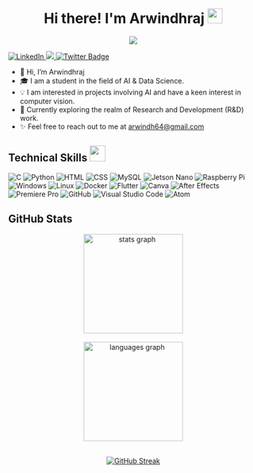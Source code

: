 
<h1 align='center'> Hi there! I'm Arwindhraj <img src = "https://raw.githubusercontent.com/MartinHeinz/MartinHeinz/master/wave.gif" width = 30px> </h1>
<p align='center'>
</p>

<p align='center'>
  <a href="https://github.com/DenverCoder1/readme-typing-svg"><img src="https://readme-typing-svg.herokuapp.com?&font=IBM+Plex+Sans&color=268C10&size=20&lines=Welcome+to+my+GitHub+Profile!;I'm+a+Student+of+AI%26DS;Passionate+about+AI+and+Computer+Vision;Interested+in+R%26D+Projects" /></a>
</p>    

<a href="https://www.linkedin.com/in/arwindh-raj-0155b621a/" target="_blank">
  <img alt="LinkedIn" src="https://img.shields.io/badge/LinkedIn-0077B5?style=for-the-badge&logo=linkedin&logoColor=white">
</a>   
<a href="mailto:arwindh64@gmail.com">       
  <img src="https://img.shields.io/badge/Gmail-D14836?style=for-the-badge&logo=gmail&logoColor=white"/>
</a>
<a href="your-twitter-URL">
  <img src="https://img.shields.io/badge/Twitter-blue?style=for-the-badge&logo=twitter&logoColor=white" alt="Twitter Badge"/>
</a>

- 👋 Hi, I’m Arwindhraj
- 🎓 I am a student in the field of AI & Data Science.
- 💡 I am interested in projects involving AI and have a keen interest in computer vision.
- 🌱 Currently exploring the realm of Research and Development (R&D) work.
- ✨ Feel free to reach out to me at arwindh64@gmail.com

<h2> Technical Skills <img src = "https://media2.giphy.com/media/QssGEmpkyEOhBCb7e1/giphy.gif?cid=ecf05e47a0n3gi1bfqntqmob8g9aid1oyj2wr3ds3mg700bl&rid=giphy.gif" width = 32px> </h2>
  
   <img alt="C" src="https://img.shields.io/badge/C-00599C?style=for-the-badge&logo=c&logoColor=white"> <img alt="Python" src="https://img.shields.io/badge/Python-3776AB?style=for-the-badge&logo=python&logoColor=white">
  <img alt="HTML" src="https://img.shields.io/badge/HTML-E34F26?style=for-the-badge&logo=html5&logoColor=white">
  <img alt="CSS" src="https://img.shields.io/badge/CSS-1572B6?style=for-the-badge&logo=css3&logoColor=white">
  <img alt="MySQL" src="https://img.shields.io/badge/MySQL-00000F?style=for-the-badge&logo=mysql&logoColor=white">
  <img alt="Jetson Nano" src="https://img.shields.io/badge/Jetson%20Nano-76B900?style=for-the-badge&logo=nvidia&logoColor=white">
  <img alt="Raspberry Pi" src="https://img.shields.io/badge/Raspberry%20Pi-C51A4A?style=for-the-badge&logo=raspberry-pi&logoColor=white">
  <img alt="Windows" src="https://img.shields.io/badge/Windows-0078D6?style=for-the-badge&logo=windows&logoColor=white">
  <img alt="Linux" src="https://img.shields.io/badge/Linux-FCC624?style=for-the-badge&logo=linux&logoColor=black">
  <img alt="Docker" src="https://img.shields.io/badge/Docker-2CA5E0?style=for-the-badge&logo=docker&logoColor=white">
  <img alt="Flutter" src="https://img.shields.io/badge/Flutter-02569B?style=for-the-badge&logo=flutter&logoColor=white">
  <img alt="Canva" src="https://img.shields.io/badge/Canva-00C4CC?style=for-the-badge&logo=canva&logoColor=white"> <img alt="After Effects" src="https://img.shields.io/badge/After%20Effects-9999FF?style=for-the-badge&logo=adobe-after-effects&logoColor=white"> <img alt="Premiere Pro" src="https://img.shields.io/badge/Premiere%20Pro-9999FF?style=for-the-badge&logo=adobe-premiere-pro&logoColor=white">
  <img alt="GitHub" src="https://img.shields.io/badge/GitHub-181717?style=for-the-badge&logo=github&logoColor=white">
  <img alt="Visual Studio Code" src="https://img.shields.io/badge/Visual%20Studio%20Code-007ACC?style=for-the-badge&logo=visual%20studio%20code&logoColor=white">
  <img alt="Atom" src="https://img.shields.io/badge/Atom-66595C?style=for-the-badge&logo=atom&logoColor=white">
  


<h2> GitHub Stats </h2>

<div align= "center">
  <img margin="10" src="https://github-readme-stats.vercel.app/api?hide_title=false&hide_rank=false&show_icons=true&include_all_commits=true&icon_color=FBCA04&title_color=FBCA04&count_private=true&disable_animations=false&theme=dark&locale=en&hide_border=false&card_width=470&username=Arwindhraj" height="200" alt="stats graph"  /> </div> </br>
</div>

<div align="center">
  <img margin="10" src="https://github-readme-stats.vercel.app/api/top-langs?locale=en&hide_title=false&layout=compact&card_width=400&langs_count=5&theme=dark&icon_color=FBCA04&title_color=FBCA04&hide_border=false&username=Arwindhraj" height="200" alt="languages graph" />
  <br /><br />
</div>
<div align="center" >

[![GitHub Streak](https://streak-stats.demolab.com?user=Arwindhraj&height="200"&theme=dark&card_width=485&icon_color=FBCA04&title_color=FBCA04&hide_border=false)](https://git.io/streak-stats)

<br>

